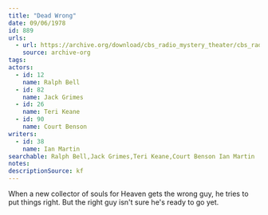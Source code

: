 ```yaml
---
title: "Dead Wrong"
date: 09/06/1978
id: 889
urls: 
  - url: https://archive.org/download/cbs_radio_mystery_theater/cbs_radio_mystery_theater-0851-0900.zip/cbs_radio_mystery_theater-0851-0900%2Fcbsrmt_0889_dead_wrong.mp3
    source: archive-org
tags: 
actors:  
  - id: 12
    name: Ralph Bell  
  - id: 82
    name: Jack Grimes  
  - id: 26
    name: Teri Keane  
  - id: 90
    name: Court Benson
writers:  
  - id: 38
    name: Ian Martin
searchable: Ralph Bell,Jack Grimes,Teri Keane,Court Benson Ian Martin
notes: 
descriptionSource: kf
---
```

When a new collector of souls for Heaven gets the wrong guy, he tries to put things right. But the right guy isn't sure he's ready to go yet.